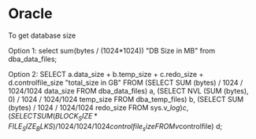 # Oracle
To get database size

Option 1:
select sum(bytes / (1024*1024)) "DB Size in MB" from dba_data_files; 

Option 2:
SELECT a.data_size + b.temp_size + c.redo_size + d.controlfile_size 
"total_size in GB" 
FROM (SELECT SUM (bytes) / 1024 / 1024/1024 data_size FROM dba_data_files) a, 
(SELECT NVL (SUM (bytes), 0) / 1024 / 1024/1024 temp_size 
FROM dba_temp_files) b, 
(SELECT SUM (bytes) / 1024 / 1024/1024 redo_size FROM sys.v_$log) c, 
(SELECT SUM (BLOCK_SIZE * FILE_SIZE_BLKS) / 1024 / 1024/1024 
controlfile_size 
FROM v$controlfile) d;


